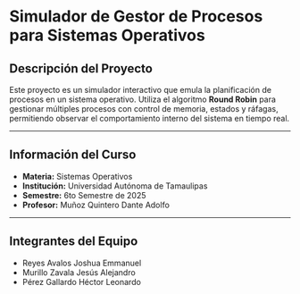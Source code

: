 # Simulador de Gestor de Procesos para Sistemas Operativos

##  Descripción del Proyecto
Este proyecto es un simulador interactivo que emula la planificación de procesos en un sistema operativo. Utiliza el algoritmo **Round Robin** para gestionar múltiples procesos con control de memoria, estados y ráfagas, permitiendo observar el comportamiento interno del sistema en tiempo real.

---

##  Información del Curso

- **Materia:** Sistemas Operativos  
- **Institución:** Universidad Autónoma de Tamaulipas  
- **Semestre:** 6to Semestre de 2025  
- **Profesor:** Muñoz Quintero Dante Adolfo  

---

##  Integrantes del Equipo

- Reyes Avalos Joshua Emmanuel  
- Murillo Zavala Jesús Alejandro  
- Pérez Gallardo Héctor Leonardo  
